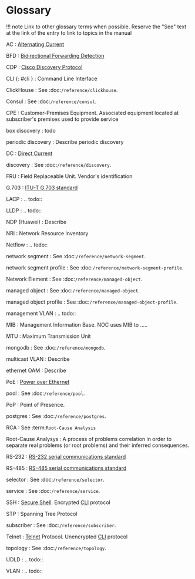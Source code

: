 # Glossary

!!! note
    Link to other glossary terms when possible.
    Reserve the "See" text at the link of the entry to link to topics in the manual

AC
: [Alternating Current](https://en.wikipedia.org/wiki/Alternating_current)

BFD
: [Bidirectional Forwarding Detection](https://en.wikipedia.org/wiki/Bidirectional_Forwarding_Detection)

CDP
: [Cisco Discovery Protocol](https://en.wikipedia.org/wiki/Cisco_Discovery_Protocol)

CLI {: #cli }
: Command Line Interface

ClickHouse
: See :doc:`/reference/clickhouse`.

Consul
: See :doc:`/reference/consul`.

CPE
: Customer-Premises Equipment. Associated equipment located
at subscriber's premises used to provide service

box discovery
: todo

periodic discovery
: Describe periodic discovery

DC
: [Direct Current](https://en.wikipedia.org/wiki/Direct_current)

discovery
: See :doc:`/reference/discovery`.

FRU
: Field Replaceable Unit. Vendor's identification

G.703
: [ITU-T G.703 standard](https://en.wikipedia.org/wiki/G.703)

LACP
: .. todo::

LLDP
: .. todo::

NDP (Huawei)
: Describe

NRI
: Network Resource Inventory

Netflow
: .. todo::

network segment
: See :doc:`/reference/network-segment`.

network segment profile
: See :doc:`/reference/network-segment-profile`.

Network Element
: See :doc:`/reference/managed-object`.

managed object
: See :doc:`/reference/managed-object`.

managed object profile
: See :doc:`/reference/managed-object-profile`.

management VLAN
: .. todo::

MIB
: Management Information Base. NOC uses MIB to .....

MTU
: Maximum Transmission Unit

mongodb
: See :doc:`/reference/mongodb`.

multicast VLAN
: Describe

ethernet OAM
: Describe

PoE
: [Power over Ethernet](https://en.wikipedia.org/wiki/Power_over_Ethernet)

pool
: See :doc:`/reference/pool`.

PoP
: Point of Presence.

postgres
: See :doc:`/reference/postgres`.

RCA
: See :term:`Root-Cause Analysis`

Root-Cause Analysys
: A process of problems correlation in order to separate
real problems (or root problems) and their inferred consequences.

RS-232
: [RS-232 serial communications standard](https://en.wikipedia.org/wiki/RS-232)

RS-485
: [RS-485 serial communications standard](https://en.wikipedia.org/wiki/RS-485)

selector
: See :doc:`/reference/selector`.

service
: See :doc:`/reference/service`.

SSH
: [Secure Shell](https://en.wikipedia.org/wiki/SSH_(Secure_Shell)). Encrypted [CLI](#cli) protocol

STP
: Spanning Tree Protocol

subscriber
: See :doc:`/reference/subscriber`.

Telnet
: [Telnet](https://en.wikipedia.org/wiki/Telnet) Protocol. Unencrypted [CLI](#cli) protocol

topology
: See :doc:`/reference/topology`.

UDLD
: .. todo::

VLAN
: .. todo::
